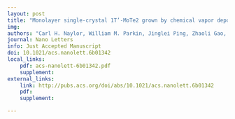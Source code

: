 ```yaml
---
layout: post
title: "Monolayer single-crystal 1T’-MoTe2 grown by chemical vapor deposition exhibits a weak antilocalization effect"
img: 
authors: "Carl H. Naylor, William M. Parkin, Jinglei Ping, Zhaoli Gao, Yu Ren Zhou, Youngkuk Kim, Frank Streller, Robert W Carpick, Andrew M. Rappe, Marija Drndic, James M. Kikkawa, and A.T. Charlie Johnson"
journal: Nano Letters
info: Just Accepted Manuscript
doi: 10.1021/acs.nanolett.6b01342
local_links:
    pdf: acs-nanolett-6b01342.pdf
    supplement: 
external_links:
    link: http://pubs.acs.org/doi/abs/10.1021/acs.nanolett.6b01342
    pdf:
    supplement:

---
```


<!--more-->
